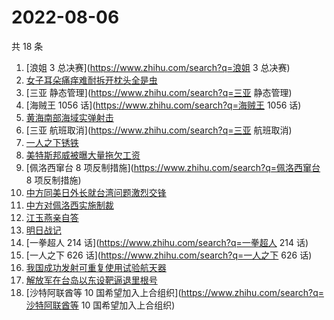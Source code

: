 # 2022-08-06

共 18 条

<!-- BEGIN -->
<!-- 最后更新时间 Sat Aug 06 2022 19:06:28 GMT+0800 (China Standard Time) -->

1. [浪姐 3 总决赛](https://www.zhihu.com/search?q=浪姐 3 总决赛)
1. [女子耳朵痛痒难耐拆开枕头全是虫](https://www.zhihu.com/search?q=女子耳朵痛痒难耐拆开枕头全是虫)
1. [三亚 静态管理](https://www.zhihu.com/search?q=三亚 静态管理)
1. [海贼王 1056 话](https://www.zhihu.com/search?q=海贼王 1056 话)
1. [黄海南部海域实弹射击](https://www.zhihu.com/search?q=黄海南部海域实弹射击)
1. [三亚 航班取消](https://www.zhihu.com/search?q=三亚 航班取消)
1. [一人之下锈铁](https://www.zhihu.com/search?q=一人之下锈铁)
1. [美特斯邦威被曝大量拖欠工资](https://www.zhihu.com/search?q=美特斯邦威被曝大量拖欠工资)
1. [佩洛西窜台 8 项反制措施](https://www.zhihu.com/search?q=佩洛西窜台 8 项反制措施)
1. [中方同美日外长就台湾问题激烈交锋](https://www.zhihu.com/search?q=中方同美日外长就台湾问题激烈交锋)
1. [中方对佩洛西实施制裁](https://www.zhihu.com/search?q=中方对佩洛西实施制裁)
1. [江玉燕亲自答](https://www.zhihu.com/search?q=江玉燕亲自答)
1. [明日战记](https://www.zhihu.com/search?q=明日战记)
1. [一拳超人 214 话](https://www.zhihu.com/search?q=一拳超人 214 话)
1. [一人之下 626 话](https://www.zhihu.com/search?q=一人之下 626 话)
1. [我国成功发射可重复使用试验航天器](https://www.zhihu.com/search?q=我国成功发射可重复使用试验航天器)
1. [解放军在台岛以东设靶逼退里根号](https://www.zhihu.com/search?q=解放军在台岛以东设靶逼退里根号)
1. [沙特阿联酋等 10 国希望加入上合组织](https://www.zhihu.com/search?q=沙特阿联酋等 10 国希望加入上合组织)

<!-- END -->
